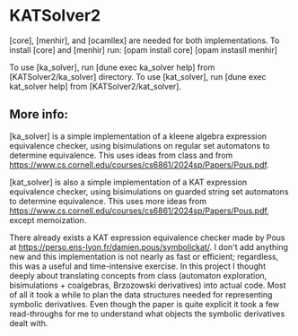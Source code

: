 # KATSolver2

[core], [menhir], and [ocamllex] are needed for both implementations. To install 
[core] and [menhir] run: 
[opam install core]
[opam instasll menhir]

To use [ka_solver], run 
[dune exec ka_solver help]
from [KATSolver2/ka_solver] directory.
To use [kat_solver], run 
[dune exec kat_solver help]
from [KATSolver2/kat_solver].

## More info:

[ka_solver] is a simple implementation of a kleene algebra expression equivalence
checker, using bisimulations on regular set automatons to determine equivalence.
This uses ideas from class and from https://www.cs.cornell.edu/courses/cs6861/2024sp/Papers/Pous.pdf.

[kat_solver] is also a simple implementation of a KAT expression equivalence 
checker, using bisimulations on guarded string set automatons to determine 
equivalence. This uses more ideas from https://www.cs.cornell.edu/courses/cs6861/2024sp/Papers/Pous.pdf, 
except memoization. 

There already exists a KAT expression equivalence checker made by Pous at 
https://perso.ens-lyon.fr/damien.pous/symbolickat/. I don't add anything new and 
this implementation is not nearly as fast or efficient; regardless, this was a 
useful and time-intensive exercise. In this project I thought deeply about 
translating concepts from class (automaton exploration, bisimulations + coalgebras, 
Brzozowski derivatives) into actual code. Most of all it took a while to plan 
the data structures needed for representing symbolic derivatives. Even though 
the paper is quite explicit it took a few read-throughs for me to understand 
what objects the symbolic derivatives dealt with. 



